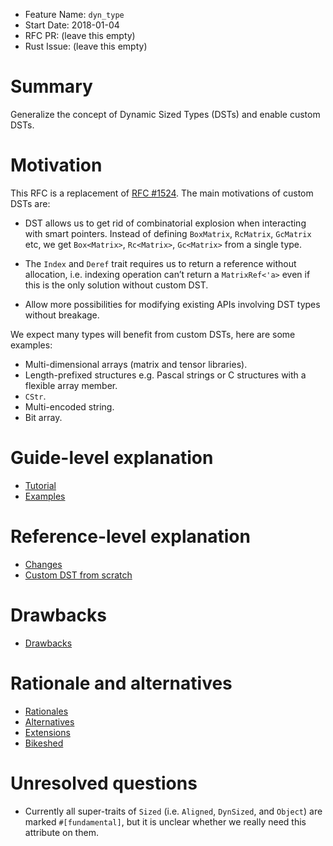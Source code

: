 - Feature Name: `dyn_type`
- Start Date: 2018-01-04
- RFC PR: (leave this empty)
- Rust Issue: (leave this empty)

# Summary

Generalize the concept of Dynamic Sized Types (DSTs) and enable custom DSTs.

# Motivation
[motivation]: #motivation

This RFC is a replacement of [RFC #1524]. The main motivations of custom DSTs are:

* DST allows us to get rid of combinatorial explosion when interacting with smart pointers. Instead
    of defining `BoxMatrix`, `RcMatrix`, `GcMatrix` etc, we get `Box<Matrix>`, `Rc<Matrix>`,
    `Gc<Matrix>` from a single type.

* The `Index` and `Deref` trait requires us to return a reference without allocation, i.e. indexing
    operation can’t return a `MatrixRef<'a>` even if this is the only solution without custom DST.

* Allow more possibilities for modifying existing APIs involving DST types without breakage.

We expect many types will benefit from custom DSTs, here are some examples:

* Multi-dimensional arrays (matrix and tensor libraries).
* Length-prefixed structures e.g. Pascal strings or C structures with a flexible array member.
* `CStr`.
* Multi-encoded string.
* Bit array.

[RFC #1524]: https://github.com/rust-lang/rfcs/pull/1524

# Guide-level explanation
[guide-level-explanation]: #guide-level-explanation

* [Tutorial](0000-dyn-type/20-Tutorial.html)
* [Examples](0000-dyn-type/21-Examples.html)

# Reference-level explanation
[reference-level-explanation]: #reference-level-explanation

* [Changes](0000-dyn-type/30-Changes.html)
* [Custom DST from scratch](0000-dyn-type/31-Custom-DST-from-scratch.html)

# Drawbacks
[drawbacks]: #drawbacks

* [Drawbacks](0000-dyn-type/40-Drawbacks.html)

# Rationale and alternatives
[alternatives]: #alternatives

* [Rationales](0000-dyn-type/50-Rationales.html)
* [Alternatives](0000-dyn-type/51-Alternatives.html)
* [Extensions](0000-dyn-type/52-Extensions.html)
* [Bikeshed](0000-dyn-type/53-Bikeshed.html)

# Unresolved questions
[unresolved]: #unresolved-questions

* Currently all super-traits of `Sized` (i.e. `Aligned`, `DynSized`, and `Object`) are marked
    `#[fundamental]`, but it is unclear whether we really need this attribute on them.